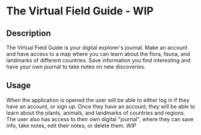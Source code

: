 # The Virtual Field Guide - WIP

## Description

The Virtual Field Guide is your digital explorer's journal. Make an account and have access to a map where you can learn about the flora, fauna, and landmarks of different countries. Save information you find interesting and have your own journal to take notes on new discoveries.


## Usage

When the application is opened the user will be able to either log in if they have an account, or sign up. Once they have an account, they will be able to learn about the plants, animals, and landmarks of countries and regions. The user also has access to their own digital "journal", where they can save info, take notes, edit their notes, or delete them. WIP



